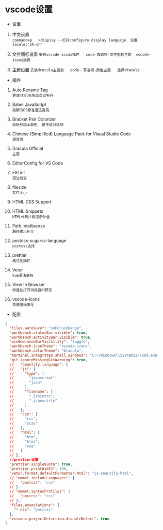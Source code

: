 # vscode设置  
* 设置  
1. 中文设置  
    `command+p   >display --打开configure display language  设置locale:'zh-cn'`  
      
      
2. 文件图标设置
    `安装vscode-icons插件   code-首选项-文件图标主题  vscode-icons选择`  
    
3. 主题设置
    `安装dracula主题后   code- 首选项-颜色主题   选择dracula`

* 插件  
1. Auto Rename Tag  
    `更改html标签后自动补齐`
2. Babel JavaScript  
    `最新的ES标准语法高亮` 
3. Bracket Pair Colorizer  
    `给括号加上颜色  便于区分区块`  
4. Chinese (Simplified) Language Pack for Visual Studio Code  
    `语言包`
5. Dracula Official  
    `主题`  
6. EditorConfig for VS Code  
  
7. ESLint  
    `语法检查`
8. filesize  
    `文件大小`  
9. HTML CSS Support  
  
10. HTML Snippets  
    `HTML代码片段提示补全`  
    
11. Path Intellisense  
    `路径提示补全`  
12. postcss-sugarss-language  
    `postcss支持`  
13. prettier  
    `格式化插件`  
14. Vetur  
    `Vue语法支持`  
15. View In Browser  
    `快速在打开浏览器中预览`  
16. vscode-icons  
    `目录图标美化`  
      
        
        
* 配置  

```JSON
{
  "files.autoSave": "onFocusChange",
  "workbench.statusBar.visible": true,
  "workbench.activityBar.visible": true,
  "window.menuBarVisibility": "toggle",
  "workbench.iconTheme": "vscode-icons",
  "workbench.colorTheme": "Dracula",
  "terminal.integrated.shell.windows": "C:\\Windows\\System32\\cmd.exe",
  "git.ignoreMissingGitWarning": true,
  //   "beautify.language": {
  //   "js": {
  //     "type": [
  //       "javascript",
  //       "json"
  //     ],
  //     "filename": [
  //       ".jshintrc",
  //       ".jsbeautify"
  //     ]
  //   },
  //   "css": [
  //     "css",
  //     "scss"
  //   ],
  //   "html": [
  //     "htm",
  //     "html",
  //     "vue"
  //   ]
  // },
  //prettier设置
  "prettier.singleQuote": true,
  "prettier.printWidth": 100,
  "vetur.format.defaultFormatter.html": "js-beautify-html",
  // "emmet.includeLanguages": {
  //   "postcss": "css"
  // },
  // "emmet.syntaxProfiles": {
  //   "postcss": "css"
  // },
  "files.associations": {
    "*.css": "postcss"
  },
  "vsicons.projectDetection.disableDetect": true
}
```
